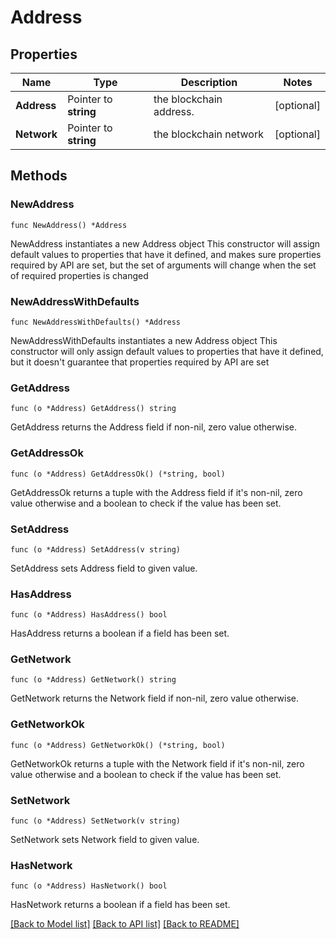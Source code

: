 # Address

## Properties

Name | Type | Description | Notes
------------ | ------------- | ------------- | -------------
**Address** | Pointer to **string** | the blockchain address. | [optional] 
**Network** | Pointer to **string** | the blockchain network | [optional] 

## Methods

### NewAddress

`func NewAddress() *Address`

NewAddress instantiates a new Address object
This constructor will assign default values to properties that have it defined,
and makes sure properties required by API are set, but the set of arguments
will change when the set of required properties is changed

### NewAddressWithDefaults

`func NewAddressWithDefaults() *Address`

NewAddressWithDefaults instantiates a new Address object
This constructor will only assign default values to properties that have it defined,
but it doesn't guarantee that properties required by API are set

### GetAddress

`func (o *Address) GetAddress() string`

GetAddress returns the Address field if non-nil, zero value otherwise.

### GetAddressOk

`func (o *Address) GetAddressOk() (*string, bool)`

GetAddressOk returns a tuple with the Address field if it's non-nil, zero value otherwise
and a boolean to check if the value has been set.

### SetAddress

`func (o *Address) SetAddress(v string)`

SetAddress sets Address field to given value.

### HasAddress

`func (o *Address) HasAddress() bool`

HasAddress returns a boolean if a field has been set.

### GetNetwork

`func (o *Address) GetNetwork() string`

GetNetwork returns the Network field if non-nil, zero value otherwise.

### GetNetworkOk

`func (o *Address) GetNetworkOk() (*string, bool)`

GetNetworkOk returns a tuple with the Network field if it's non-nil, zero value otherwise
and a boolean to check if the value has been set.

### SetNetwork

`func (o *Address) SetNetwork(v string)`

SetNetwork sets Network field to given value.

### HasNetwork

`func (o *Address) HasNetwork() bool`

HasNetwork returns a boolean if a field has been set.


[[Back to Model list]](../README.md#documentation-for-models) [[Back to API list]](../README.md#documentation-for-api-endpoints) [[Back to README]](../README.md)


